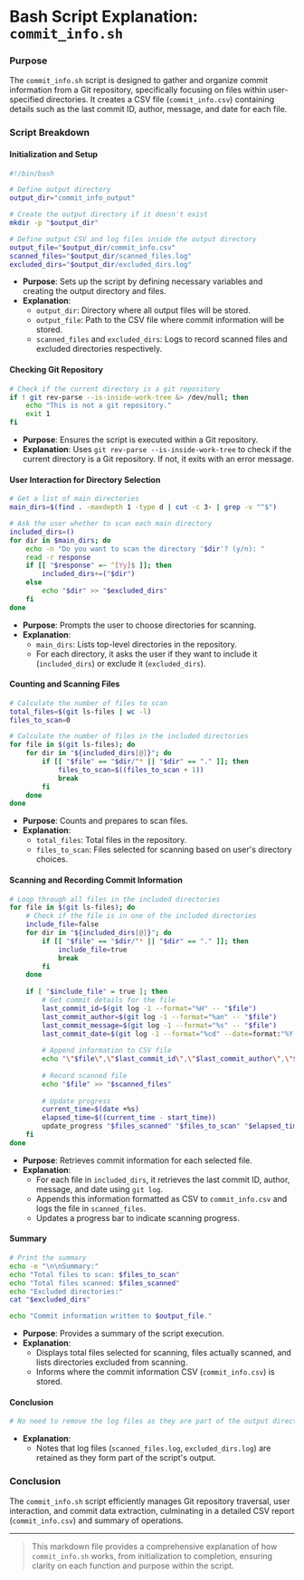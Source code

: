 # Bash Script Explanation: `commit_info.sh`

### Purpose
The `commit_info.sh` script is designed to gather and organize commit information from a Git repository, specifically focusing on files within user-specified directories. It creates a CSV file (`commit_info.csv`) containing details such as the last commit ID, author, message, and date for each file.

### Script Breakdown

#### Initialization and Setup
```bash
#!/bin/bash

# Define output directory
output_dir="commit_info_output"

# Create the output directory if it doesn't exist
mkdir -p "$output_dir"

# Define output CSV and log files inside the output directory
output_file="$output_dir/commit_info.csv"
scanned_files="$output_dir/scanned_files.log"
excluded_dirs="$output_dir/excluded_dirs.log"
```
- **Purpose**: Sets up the script by defining necessary variables and creating the output directory and files.
- **Explanation**: 
  - `output_dir`: Directory where all output files will be stored.
  - `output_file`: Path to the CSV file where commit information will be stored.
  - `scanned_files` and `excluded_dirs`: Logs to record scanned files and excluded directories respectively.

#### Checking Git Repository
```bash
# Check if the current directory is a git repository
if ! git rev-parse --is-inside-work-tree &> /dev/null; then
    echo "This is not a git repository."
    exit 1
fi
```
- **Purpose**: Ensures the script is executed within a Git repository.
- **Explanation**: Uses `git rev-parse --is-inside-work-tree` to check if the current directory is a Git repository. If not, it exits with an error message.

#### User Interaction for Directory Selection
```bash
# Get a list of main directories
main_dirs=$(find . -maxdepth 1 -type d | cut -c 3- | grep -v "^$")

# Ask the user whether to scan each main directory
included_dirs=()
for dir in $main_dirs; do
    echo -n "Do you want to scan the directory '$dir'? (y/n): "
    read -r response
    if [[ "$response" =~ ^[Yy]$ ]]; then
        included_dirs+=("$dir")
    else
        echo "$dir" >> "$excluded_dirs"
    fi
done
```
- **Purpose**: Prompts the user to choose directories for scanning.
- **Explanation**: 
  - `main_dirs`: Lists top-level directories in the repository.
  - For each directory, it asks the user if they want to include it (`included_dirs`) or exclude it (`excluded_dirs`).

#### Counting and Scanning Files
```bash
# Calculate the number of files to scan
total_files=$(git ls-files | wc -l)
files_to_scan=0

# Calculate the number of files in the included directories
for file in $(git ls-files); do
    for dir in "${included_dirs[@]}"; do
        if [[ "$file" == "$dir/"* || "$dir" == "." ]]; then
            files_to_scan=$((files_to_scan + 1))
            break
        fi
    done
done
```
- **Purpose**: Counts and prepares to scan files.
- **Explanation**: 
  - `total_files`: Total files in the repository.
  - `files_to_scan`: Files selected for scanning based on user's directory choices.

#### Scanning and Recording Commit Information
```bash
# Loop through all files in the included directories
for file in $(git ls-files); do
    # Check if the file is in one of the included directories
    include_file=false
    for dir in "${included_dirs[@]}"; do
        if [[ "$file" == "$dir/"* || "$dir" == "." ]]; then
            include_file=true
            break
        fi
    done
    
    if [ "$include_file" = true ]; then
        # Get commit details for the file
        last_commit_id=$(git log -1 --format="%H" -- "$file")
        last_commit_author=$(git log -1 --format="%an" -- "$file")
        last_commit_message=$(git log -1 --format="%s" -- "$file")
        last_commit_date=$(git log -1 --format="%cd" --date=format:"%Y-%m-%d %H:%M:%S" -- "$file")
        
        # Append information to CSV file
        echo "\"$file\",\"$last_commit_id\",\"$last_commit_author\",\"$last_commit_message\",\"$last_commit_date\"" >> "$output_file"
        
        # Record scanned file
        echo "$file" >> "$scanned_files"
        
        # Update progress
        current_time=$(date +%s)
        elapsed_time=$((current_time - start_time))
        update_progress "$files_scanned" "$files_to_scan" "$elapsed_time"
    fi
done
```
- **Purpose**: Retrieves commit information for each selected file.
- **Explanation**: 
  - For each file in `included_dirs`, it retrieves the last commit ID, author, message, and date using `git log`.
  - Appends this information formatted as CSV to `commit_info.csv` and logs the file in `scanned_files`.
  - Updates a progress bar to indicate scanning progress.

#### Summary
```bash
# Print the summary
echo -e "\n\nSummary:"
echo "Total files to scan: $files_to_scan"
echo "Total files scanned: $files_scanned"
echo "Excluded directories:"
cat "$excluded_dirs"

echo "Commit information written to $output_file."
```
- **Purpose**: Provides a summary of the script execution.
- **Explanation**: 
  - Displays total files selected for scanning, files actually scanned, and lists directories excluded from scanning.
  - Informs where the commit information CSV (`commit_info.csv`) is stored.

#### Conclusion
```bash
# No need to remove the log files as they are part of the output directory
```
- **Explanation**: 
  - Notes that log files (`scanned_files.log`, `excluded_dirs.log`) are retained as they form part of the script's output.

### Conclusion
The `commit_info.sh` script efficiently manages Git repository traversal, user interaction, and commit data extraction, culminating in a detailed CSV report (`commit_info.csv`) and summary of operations.

---

> This markdown file provides a comprehensive explanation of how `commit_info.sh` works, from initialization to completion, ensuring clarity on each function and purpose within the script.